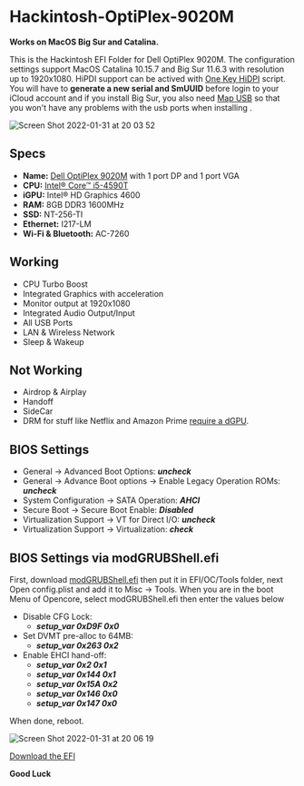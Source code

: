 # Hackintosh-OptiPlex-9020M
**Works on MacOS Big Sur and Catalina.**

This is the Hackintosh EFI Folder for Dell OptiPlex 9020M. The configuration settings support MacOS Catalina 10.15.7 and Big Sur 11.6.3 with resolution up to 1920x1080. HiPDI support can be actived with [One Key HiDPI](https://github.com/xzhih/one-key-hidpi/blob/master/README.md) script. You will have to **generate a new serial and SmUUID** before login to your iCloud account and if you install Big Sur, you also need [Map USB](https://dortania.github.io/OpenCore-Post-Install/usb/intel-mapping/intel.html) so that you won't have any problems with the usb ports when installing .

![Screen Shot 2022-01-31 at 20 03 52](https://user-images.githubusercontent.com/92006941/151798456-ec3db64d-177e-46da-ab0f-45345fe818bc.png)

## Specs

* **Name:** [Dell OptiPlex 9020M](https://www.hardware-corner.net/desktop-models/Dell-OptiPlex-9020M/) with 1 port DP and 1 port VGA
* **CPU:** [Intel® Core™ i5-4590T](https://ark.intel.com/content/www/vn/vi/ark/products/78928/intel-core-i5-4590t-processor-6m-cache-up-to-3-00-ghz.html)
* **iGPU:** Intel® HD Graphics 4600
* **RAM:** 8GB DDR3 1600MHz
* **SSD:** NT-256-TI
* **Ethernet:** I217-LM
* **Wi-Fi & Bluetooth:** AC-7260

## Working

* CPU Turbo Boost
* Integrated Graphics with acceleration
* Monitor output at 1920x1080
* Integrated Audio Output/Input
* All USB Ports
* LAN & Wireless Network
* Sleep & Wakeup

## Not  Working

* Airdrop & Airplay
* Handoff
* SideCar
* DRM for stuff like Netflix and Amazon Prime [require a dGPU](https://github.com/acidanthera/WhateverGreen/blob/master/Manual/FAQ.Chart.md).

## BIOS Settings
- General → Advanced Boot Options: ***uncheck***
- General → Advance Boot options → Enable Legacy Operation ROMs: ***uncheck***
- System Configuration → SATA Operation: ***AHCI***
- Secure Boot → Secure Boot Enable: ***Disabled***
- Virtualization Support → VT for Direct I/O: ***uncheck***
- Virtualization Support → Virtualization: ***check***


## BIOS Settings via modGRUBShell.efi

First, download [modGRUBShell.efi](https://github.com/datasone/grub-mod-setup_var/releases) then put it in EFI/OC/Tools folder, next Open config.plist and add it to Misc -> Tools. When you are in the boot Menu of Opencore, select modGRUBShell.efi then enter the values below

* Disable CFG Lock: 
  * ***setup_var 0xD9F 0x0***
* Set DVMT pre-alloc to 64MB: 
  * ***setup_var 0x263 0x2***
* Enable EHCI hand-off:
  * ***setup_var 0x2 0x1***
  * ***setup_var 0x144 0x1***
  * ***setup_var 0x15A 0x2***
  * ***setup_var 0x146 0x0***
  * ***setup_var 0x147 0x0***

When done, reboot.

![Screen Shot 2022-01-31 at 20 06 19](https://user-images.githubusercontent.com/92006941/151798769-f04208b1-029d-4fc4-86cf-c7d8ac0aee93.png)

[Download the EFI](https://github.com/HowNeft/Optiplex9020M/releases/tag/Release)

**Good Luck** 
